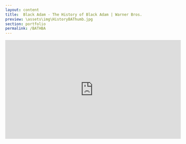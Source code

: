 ```yaml
---
layout: content
title:  Black Adam - The History of Black Adam | Warner Bros.
preview: \assets\img\HistoryBAThumb.jpg
section: portfolio
permalink: /BATHBA
---
```



<body><center><iframe width="560" height="315" src="https://www.youtube.com/watch?v=I9B6rwW35GQ" title="YouTube video player" frameborder="0" allow="accelerometer; autoplay; clipboard-write; encrypted-media; gyroscope; picture-in-picture" allowfullscreen></iframe></center></body>